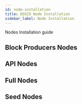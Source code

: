 ```yaml
---
id: node-installation
title: EOSIO Node Installation
sidebar_label: Node Installation
---
```


Nodes Installation guide

## Block Producers Nodes

## API Nodes

## Full Nodes

## Seed Nodes